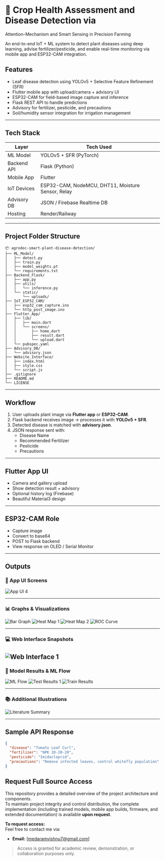 # 🌿 Crop Health Assessment and Disease Detection via
 Attention-Mechanism and Smart Sensing in Precision
 Farming

An end-to-end IoT + ML system to detect plant diseases using deep learning, advise fertilizer/pesticide, and enable real-time monitoring via mobile app and ESP32-CAM integration.

##  Features

-  Leaf disease detection using YOLOv5 + Selective Feature Refinement (SFR)
-  Flutter mobile app with upload/camera + advisory UI
-  ESP32-CAM for field-based image capture and inference
-  Flask REST API to handle predictions
-  Advisory for fertilizer, pesticide, and precautions
-  Soil/humidity sensor integration for irrigation management

---

##  Tech Stack

| Layer            | Tech Used |
|------------------|-----------|
| ML Model         | YOLOv5 + SFR (PyTorch) |
| Backend API      | Flask (Python) |
| Mobile App       | Flutter |
| IoT Devices      | ESP32-CAM, NodeMCU, DHT11, Moisture Sensor, Relay |
| Advisory DB      | JSON / Firebase Realtime DB |
| Hosting          | Render/Railway|

---

##  Project Folder Structure

```
📦 agrodoc-smart-plant-disease-detection/
├── ML_Model/
│   ├── detect.py
│   ├── train.py
│   ├── model_weights.pt
│   └── requirements.txt
├── Backend_Flask/
│   ├── app.py
│   ├── utils/
│   │   └── inference.py
│   └── static/
│       └── uploads/
├── IoT_ESP32_CAM/
│   ├── esp32_cam_capture.ino
│   └── http_post_image.ino
├── Flutter_App/
│   ├── lib/
│   │   ├── main.dart
│   │   └── screens/
│   │       ├── home.dart
│   │       ├── result.dart
│   │       └── upload.dart
│   └── pubspec.yaml
├── Advisory_DB/
│   └── advisory.json
├── Website_Interface/
│   ├── index.html
│   ├── style.css
│   └── script.js
├── .gitignore
├── README.md
└── LICENSE
```

---

##  Workflow

1. User uploads plant image via **Flutter app** or **ESP32-CAM**.
2. Flask backend receives image → processes it with **YOLOv5 + SFR**.
3. Detected disease is matched with **advisory.json**.
4. JSON response sent with:
    -  Disease Name
    -  Recommended Fertilizer
    -  Pesticide
    -  Precautions

---

##  Flutter App UI

- Camera and gallery upload
- Show detection result + advisory
- Optional history log (Firebase)
- Beautiful Material3 design

---

##  ESP32-CAM Role

- Capture image
- Convert to base64
- POST to Flask backend
- View response on OLED / Serial Monitor

---


## Outputs

### 📱 App UI Screens
![App UI 4](screenshots/4_app_new.jpg)

---

### 📊 Graphs & Visualizations

![Bar Graph](screenshots/bargraph.jpg)
![Heat Map 1](screenshots/heat_map.jpg)
![Heat Map 2](screenshots/new_heatmap.jpg)
![ROC Curve](screenshots/eoc_curve.jpg)

---

### 💻 Web Interface Snapshots

![Web Interface 1](screenshots/web1.jpg)
---

### 🤖 Model Results & ML Flow

![ML Flow](screenshots/ml_flow.jpg)
![Test Results 1](screenshots/test_results.jpg)
![Train Results](screenshots/trainresults.jpg)

---

### 📚 Additional Illustrations

![Literature Summary](screenshots/literature1_1.jpg)

---


##  Sample API Response

```json
{
  "disease": "Tomato Leaf Curl",
  "fertilizer": "NPK 20-20-20",
  "pesticide": "Imidacloprid",
  "precautions": "Remove infected leaves, control whitefly population"
}
```

## Request Full Source Access

This repository provides a detailed overview of the project architecture and components.  
To maintain project integrity and control distribution, the complete implementation (including trained models, mobile app builds, firmware, and extended documentation) is available **upon request**.

 **To request access:**  
Feel free to contact me via:

-  **Email:** [medaramvishnu7@gmail.com]  

> Access is granted for academic review, demonstration, or collaboration purposes only.
